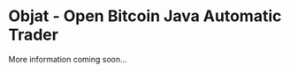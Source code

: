 Objat - Open Bitcoin Java Automatic Trader
=====================================

More information coming soon...